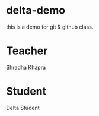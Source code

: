 # delta-demo
this is a demo for git &amp; github class.

# Teacher
Shradha Khapra

# Student
Delta Student